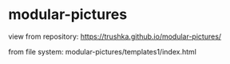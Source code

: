 # modular-pictures
view from repository: https://trushka.github.io/modular-pictures/

from file system: modular-pictures/templates1/index.html
